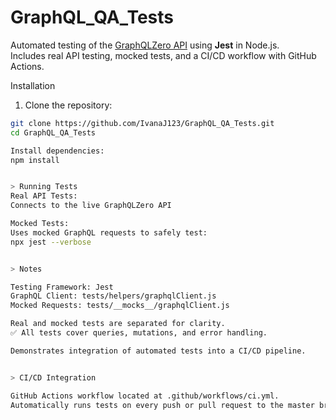 # GraphQL_QA_Tests
Automated testing of the [GraphQLZero API](https://graphqlzero.almansi.me/) using **Jest** in Node.js.  
Includes real API testing, mocked tests, and a CI/CD workflow with GitHub Actions.



Installation

1. Clone the repository:

```bash
git clone https://github.com/IvanaJ123/GraphQL_QA_Tests.git
cd GraphQL_QA_Tests

Install dependencies:
npm install


> Running Tests
Real API Tests:
Connects to the live GraphQLZero API

Mocked Tests:
Uses mocked GraphQL requests to safely test:
npx jest --verbose


> Notes

Testing Framework: Jest
GraphQL Client: tests/helpers/graphqlClient.js
Mocked Requests: tests/__mocks__/graphqlClient.js

Real and mocked tests are separated for clarity.
✅ All tests cover queries, mutations, and error handling.

Demonstrates integration of automated tests into a CI/CD pipeline.


> CI/CD Integration

GitHub Actions workflow located at .github/workflows/ci.yml.
Automatically runs tests on every push or pull request to the master branch.
